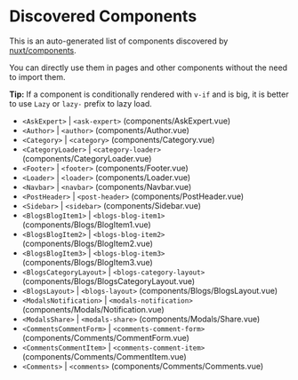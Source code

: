 # Discovered Components

This is an auto-generated list of components discovered by [nuxt/components](https://github.com/nuxt/components).

You can directly use them in pages and other components without the need to import them.

**Tip:** If a component is conditionally rendered with `v-if` and is big, it is better to use `Lazy` or `lazy-` prefix to lazy load.

- `<AskExpert>` | `<ask-expert>` (components/AskExpert.vue)
- `<Author>` | `<author>` (components/Author.vue)
- `<Category>` | `<category>` (components/Category.vue)
- `<CategoryLoader>` | `<category-loader>` (components/CategoryLoader.vue)
- `<Footer>` | `<footer>` (components/Footer.vue)
- `<Loader>` | `<loader>` (components/Loader.vue)
- `<Navbar>` | `<navbar>` (components/Navbar.vue)
- `<PostHeader>` | `<post-header>` (components/PostHeader.vue)
- `<Sidebar>` | `<sidebar>` (components/Sidebar.vue)
- `<BlogsBlogItem1>` | `<blogs-blog-item1>` (components/Blogs/BlogItem1.vue)
- `<BlogsBlogItem2>` | `<blogs-blog-item2>` (components/Blogs/BlogItem2.vue)
- `<BlogsBlogItem3>` | `<blogs-blog-item3>` (components/Blogs/BlogItem3.vue)
- `<BlogsCategoryLayout>` | `<blogs-category-layout>` (components/Blogs/BlogsCategoryLayout.vue)
- `<BlogsLayout>` | `<blogs-layout>` (components/Blogs/BlogsLayout.vue)
- `<ModalsNotification>` | `<modals-notification>` (components/Modals/Notification.vue)
- `<ModalsShare>` | `<modals-share>` (components/Modals/Share.vue)
- `<CommentsCommentForm>` | `<comments-comment-form>` (components/Comments/CommentForm.vue)
- `<CommentsCommentItem>` | `<comments-comment-item>` (components/Comments/CommentItem.vue)
- `<Comments>` | `<comments>` (components/Comments/Comments.vue)
